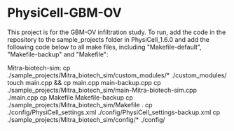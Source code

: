 # PhysiCell-GBM-OV
This project is for the GBM-OV infiltration study. To run, add the code in the repository to the sample_projects folder in 
PhysiCell_1.6.0 and add the following code below to all make files, including "Makefile-default", "Makefile-backup" and "Makefile":

Mitra-biotech-sim:
	cp ./sample_projects/Mitra_biotech_sim/custom_modules/* ./custom_modules/
	touch main.cpp && cp main.cpp main-backup.cpp
	cp ./sample_projects/Mitra_biotech_sim/main-Mitra-biotech-sim.cpp ./main.cpp 
	cp Makefile Makefile-backup
	cp ./sample_projects/Mitra_biotech_sim/Makefile .
	cp ./config/PhysiCell_settings.xml ./config/PhysiCell_settings-backup.xml 
	cp ./sample_projects/Mitra_biotech_sim/config/* ./config/
